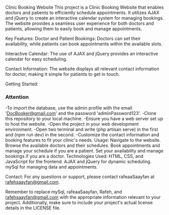 Clinic Booking Website
This project is a Clinic Booking Website that enables doctors and patients to efficiently schedule appointments. It utilizes AJAX and jQuery to create an interactive calendar system for managing bookings. The website provides a seamless user experience for both doctors and patients, allowing them to easily book and manage appointments.

Key Features:
Doctor and Patient Bookings: Doctors can set their availability, while patients can book appointments within the available slots.

Interactive Calendar: The use of AJAX and jQuery provides an interactive calendar for easy scheduling.

Contact Information: The website displays all relevant contact information for doctor, making it simple for patients to get in touch.

Getting Started:
### Attention
-To import the database, use the admin profile with the email 'DocBooker@gmail.com' and the password 'adminPassword123'.
-Clone this repository to your local machine.
-Ensure you have a web server set up to host the website.
-Open the project in your web development environment.
-Open two terminal and write (php artisan serve) in the first and (npm run dev) in the second.
-Customize the contact information and booking features to fit your clinic's needs.
Usage:
Navigate to the website.
Browse the available doctors and their schedules.
Book appointments and manage your schedule if you are a patient.
Set your availability and manage bookings if you are a doctor.
Technologies Used:
HTML, CSS, and JavaScript for the frontend.
AJAX and jQuery for dynamic scheduling.
mySql for managing data and appointments.

Contact:
For any questions or support, please contact rafeaaSaayfan at rafehsaayfan@gmail.com.

Remember to replace mySql, rafeaaSaayfan, Rafeh, and rafehsaayfan@gmail.com with the appropriate information relevant to your project. Additionally, make sure to include your project's actual license details in the LICENSE file.

